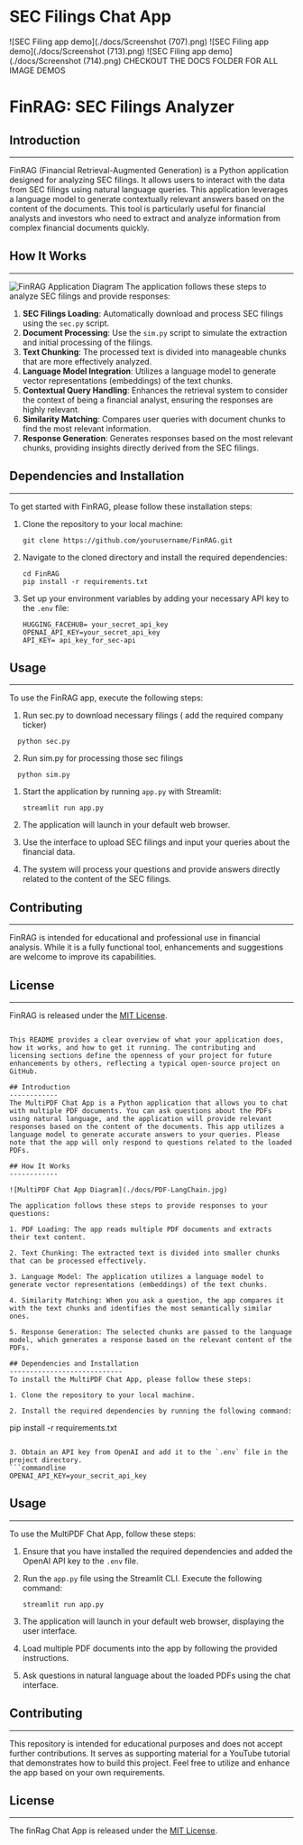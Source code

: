 # SEC Filings Chat App

![SEC Filing app demo](./docs/Screenshot (707).png)
![SEC Filing app demo](./docs/Screenshot (713).png)
![SEC Filing app demo](./docs/Screenshot (714).png)
CHECKOUT THE DOCS FOLDER FOR ALL IMAGE DEMOS

# FinRAG: SEC Filings Analyzer

## Introduction
------------
FinRAG (Financial Retrieval-Augmented Generation) is a Python application designed for analyzing SEC filings. It allows users to interact with the data from SEC filings using natural language queries. This application leverages a language model to generate contextually relevant answers based on the content of the documents. This tool is particularly useful for financial analysts and investors who need to extract and analyze information from complex financial documents quickly.

## How It Works
------------

![FinRAG Application Diagram](./docs/PDF-LangChain.jpg)
The application follows these steps to analyze SEC filings and provide responses:

1. **SEC Filings Loading**: Automatically download and process SEC filings using the `sec.py` script.
2. **Document Processing**: Use the `sim.py` script to simulate the extraction and initial processing of the filings.
3. **Text Chunking**: The processed text is divided into manageable chunks that are more effectively analyzed.
4. **Language Model Integration**: Utilizes a language model to generate vector representations (embeddings) of the text chunks.
5. **Contextual Query Handling**: Enhances the retrieval system to consider the context of being a financial analyst, ensuring the responses are highly relevant.
6. **Similarity Matching**: Compares user queries with document chunks to find the most relevant information.
7. **Response Generation**: Generates responses based on the most relevant chunks, providing insights directly derived from the SEC filings.

## Dependencies and Installation
----------------------------
To get started with FinRAG, please follow these installation steps:

1. Clone the repository to your local machine:

   ```
   git clone https://github.com/yourusername/FinRAG.git
   ```

2. Navigate to the cloned directory and install the required dependencies:

   ```
   cd FinRAG
   pip install -r requirements.txt
   ```

3. Set up your environment variables by adding your necessary API key to the `.env` file:

   ```plaintext
   HUGGING_FACEHUB= your_secret_api_key
   OPENAI_API_KEY=your_secret_api_key
   API_KEY= api_key_for_sec-api
   ```

## Usage
-----
To use the FinRAG app, execute the following steps:
1. Run sec.py to download necessary filings ( add the required company ticker)
 ```
   python sec.py
   ```
2. Run sim.py for processing those sec filings
 ```
   python sim.py
   ```
1. Start the application by running `app.py` with Streamlit:

   ```
   streamlit run app.py
   ```

2. The application will launch in your default web browser.

3. Use the interface to upload SEC filings and input your queries about the financial data.

4. The system will process your questions and provide answers directly related to the content of the SEC filings.

## Contributing
------------
FinRAG is intended for educational and professional use in financial analysis. While it is a fully functional tool, enhancements and suggestions are welcome to improve its capabilities.

## License
-------
FinRAG is released under the [MIT License](https://opensource.org/licenses/MIT).
```

This README provides a clear overview of what your application does, how it works, and how to get it running. The contributing and licensing sections define the openness of your project for future enhancements by others, reflecting a typical open-source project on GitHub.

## Introduction
------------
The MultiPDF Chat App is a Python application that allows you to chat with multiple PDF documents. You can ask questions about the PDFs using natural language, and the application will provide relevant responses based on the content of the documents. This app utilizes a language model to generate accurate answers to your queries. Please note that the app will only respond to questions related to the loaded PDFs.

## How It Works
------------

![MultiPDF Chat App Diagram](./docs/PDF-LangChain.jpg)

The application follows these steps to provide responses to your questions:

1. PDF Loading: The app reads multiple PDF documents and extracts their text content.

2. Text Chunking: The extracted text is divided into smaller chunks that can be processed effectively.

3. Language Model: The application utilizes a language model to generate vector representations (embeddings) of the text chunks.

4. Similarity Matching: When you ask a question, the app compares it with the text chunks and identifies the most semantically similar ones.

5. Response Generation: The selected chunks are passed to the language model, which generates a response based on the relevant content of the PDFs.

## Dependencies and Installation
----------------------------
To install the MultiPDF Chat App, please follow these steps:

1. Clone the repository to your local machine.

2. Install the required dependencies by running the following command:
   ```
   pip install -r requirements.txt
   ```

3. Obtain an API key from OpenAI and add it to the `.env` file in the project directory.
```commandline
OPENAI_API_KEY=your_secrit_api_key
```

## Usage
-----
To use the MultiPDF Chat App, follow these steps:

1. Ensure that you have installed the required dependencies and added the OpenAI API key to the `.env` file.

2. Run the `app.py` file using the Streamlit CLI. Execute the following command:
   ```
   streamlit run app.py
   ```

3. The application will launch in your default web browser, displaying the user interface.

4. Load multiple PDF documents into the app by following the provided instructions.

5. Ask questions in natural language about the loaded PDFs using the chat interface.

## Contributing
------------
This repository is intended for educational purposes and does not accept further contributions. It serves as supporting material for a YouTube tutorial that demonstrates how to build this project. Feel free to utilize and enhance the app based on your own requirements.

## License
-------
The finRag Chat App is released under the [MIT License](https://opensource.org/licenses/MIT).